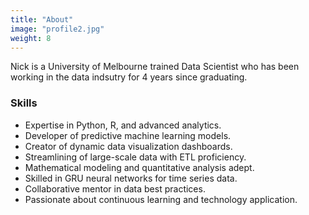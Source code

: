 ```yaml
---
title: "About"
image: "profile2.jpg"
weight: 8
---
```


Nick is a University of Melbourne trained Data Scientist who has been working in the data indsutry for 4 years since graduating.

### Skills

* Expertise in Python, R, and advanced analytics.
* Developer of predictive machine learning models.
* Creator of dynamic data visualization dashboards.
* Streamlining of large-scale data with ETL proficiency.
* Mathematical modeling and quantitative analysis adept.
* Skilled in GRU neural networks for time series data.
* Collaborative mentor in data best practices.
* Passionate about continuous learning and technology application.

